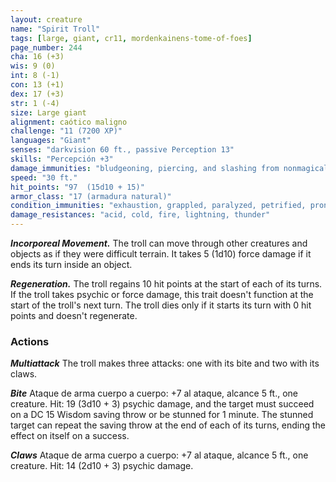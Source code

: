 ```yaml
---
layout: creature
name: "Spirit Troll"
tags: [large, giant, cr11, mordenkainens-tome-of-foes]
page_number: 244
cha: 16 (+3)
wis: 9 (0)
int: 8 (-1)
con: 13 (+1)
dex: 17 (+3)
str: 1 (-4)
size: Large giant
alignment: caótico maligno
challenge: "11 (7200 XP)"
languages: "Giant"
senses: "darkvision 60 ft., passive Perception 13"
skills: "Percepción +3"
damage_immunities: "bludgeoning, piercing, and slashing from nonmagical attacks"
speed: "30 ft."
hit_points: "97  (15d10 + 15)"
armor_class: "17 (armadura natural)"
condition_immunities: "exhaustion, grappled, paralyzed, petrified, prone, restrained, unconscious"
damage_resistances: "acid, cold, fire, lightning, thunder"
---
```


***Incorporeal Movement.*** The troll can move through other creatures and objects as if they were difficult terrain. It takes 5 (1d10) force damage if it ends its turn inside an object.

***Regeneration.*** The troll regains 10 hit points at the start of each of its turns. If the troll takes psychic or force damage, this trait doesn't function at the start of the troll's next turn. The troll dies only if it starts its turn with 0 hit points and doesn't regenerate.

### Actions

***Multiattack*** The troll makes three attacks: one with its bite and two with its claws.

***Bite*** Ataque de arma cuerpo a cuerpo: +7 al ataque, alcance 5 ft., one creature. Hit: 19 (3d10 + 3) psychic damage, and the target must succeed on a DC 15 Wisdom saving throw or be stunned for 1 minute. The stunned target can repeat the saving throw at the end of each of its turns, ending the effect on itself on a success.

***Claws*** Ataque de arma cuerpo a cuerpo: +7 al ataque, alcance 5 ft., one creature. Hit: 14 (2d10 + 3) psychic damage.